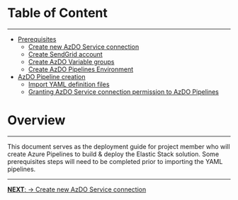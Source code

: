 # Table of Content
---

- [Prerequisites]()
   - [Create new AzDO Service connection](SubFiles/AzDOServiceConnection.md)
   - [Create SendGrid account](SubFiles/CreateSendGridAccount.md)
   - [Create AzDO Variable groups](SubFiles/CreateAzDOVariableGroups.md)
   - [Create AzDO Pipelines Environment](SubFiles/CreateAzDOPipelineEnv.md)
- [AzDO Pipeline creation](SubFiles/CreateAzDOPipelines.md)
   - [Import YAML definition files](SubFiles/CreateAzDOPipelines.md#import-yaml-definition-files)
   - [Granting AzDO Service connection permission to AzDO Pipelines](SubFiles/CreateAzDOPipelines.md#granting-azdo-service-connection-permission-to-azdo-pipelines)

# Overview
---

This document serves as the deployment guide for project member who will create Azure Pipelines to build & deploy the Elastic Stack solution. Some prerequisites steps will need to be completed prior to importing the YAML pipelines.

---
[**NEXT**: &rarr; Create new AzDO Service connection](SubFiles/AzDOServiceConnection.md)
